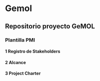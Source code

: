 # Gemol
## Repositorio proyecto GeMOL
### Plantilla PMI
#### 1 Registro de Stakeholders
#### 2 Alcance
#### 3 Project Charter
